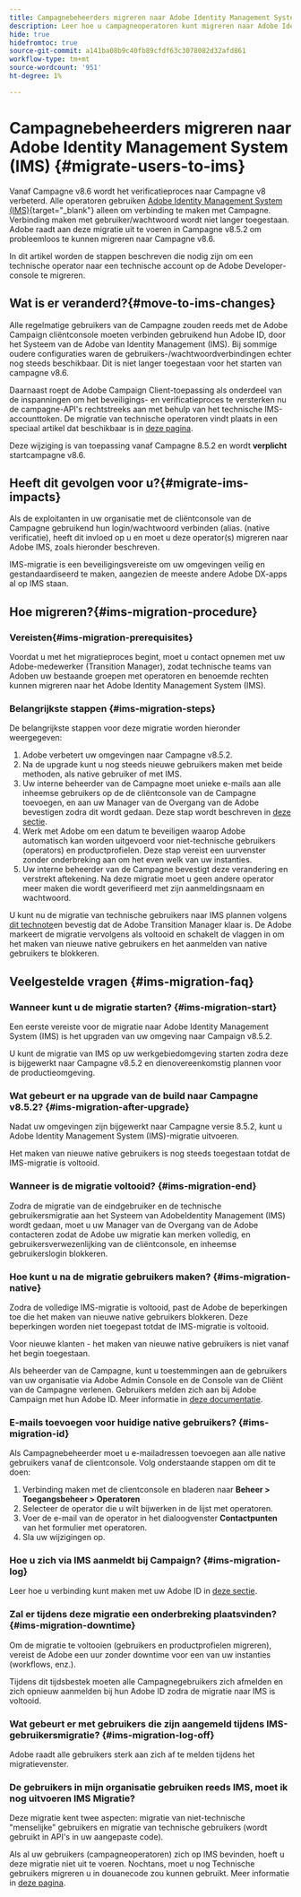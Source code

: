 ```yaml
---
title: Campagnebeheerders migreren naar Adobe Identity Management System (IMS)
description: Leer hoe u campagneoperatoren kunt migreren naar Adobe Identity Management System (IMS)
hide: true
hidefromtoc: true
source-git-commit: a141ba08b9c40fb89cfdf63c3078082d32afd861
workflow-type: tm+mt
source-wordcount: '951'
ht-degree: 1%

---
```


# Campagnebeheerders migreren naar Adobe Identity Management System (IMS) {#migrate-users-to-ims}

Vanaf Campagne v8.6 wordt het verificatieproces naar Campagne v8 verbeterd. Alle operatoren gebruiken [Adobe Identity Management System (IMS)](https://helpx.adobe.com/enterprise/using/identity.html){target="_blank"} alleen om verbinding te maken met Campagne. Verbinding maken met gebruiker/wachtwoord wordt niet langer toegestaan. Adobe raadt aan deze migratie uit te voeren in Campagne v8.5.2 om probleemloos te kunnen migreren naar Campagne v8.6.

In dit artikel worden de stappen beschreven die nodig zijn om een technische operator naar een technische account op de Adobe Developer-console te migreren.

## Wat is er veranderd?{#move-to-ims-changes}

Alle regelmatige gebruikers van de Campagne zouden reeds met de Adobe Campaign cliëntconsole moeten verbinden gebruikend hun Adobe ID, door het Systeem van de Adobe van Identity Management (IMS). Bij sommige oudere configuraties waren de gebruikers-/wachtwoordverbindingen echter nog steeds beschikbaar. Dit is niet langer toegestaan voor het starten van campagne v8.6.

Daarnaast roept de Adobe Campaign Client-toepassing als onderdeel van de inspanningen om het beveiligings- en verificatieproces te versterken nu de campagne-API&#39;s rechtstreeks aan met behulp van het technische IMS-accounttoken. De migratie van technische operatoren vindt plaats in een speciaal artikel dat beschikbaar is in [deze pagina](ims-migration.md).

Deze wijziging is van toepassing vanaf Campagne 8.5.2 en wordt **verplicht** startcampagne v8.6.


## Heeft dit gevolgen voor u?{#migrate-ims-impacts}

Als de exploitanten in uw organisatie met de cliëntconsole van de Campagne gebruikend hun login/wachtwoord verbinden (alias. (native verificatie), heeft dit invloed op u en moet u deze operator(s) migreren naar Adobe IMS, zoals hieronder beschreven.

IMS-migratie is een beveiligingsvereiste om uw omgevingen veilig en gestandaardiseerd te maken, aangezien de meeste andere Adobe DX-apps al op IMS staan.

## Hoe migreren?{#ims-migration-procedure}

### Vereisten{#ims-migration-prerequisites}

Voordat u met het migratieproces begint, moet u contact opnemen met uw Adobe-medewerker (Transition Manager), zodat technische teams van Adoben uw bestaande groepen met operatoren en benoemde rechten kunnen migreren naar het Adobe Identity Management System (IMS).

### Belangrijkste stappen {#ims-migration-steps}

De belangrijkste stappen voor deze migratie worden hieronder weergegeven:

1. Adobe verbetert uw omgevingen naar Campagne v8.5.2.
1. Na de upgrade kunt u nog steeds nieuwe gebruikers maken met beide methoden, als native gebruiker of met IMS.
1. Uw interne beheerder van de Campagne moet unieke e-mails aan alle inheemse gebruikers op de de cliëntconsole van de Campagne toevoegen, en aan uw Manager van de Overgang van de Adobe bevestigen zodra dit wordt gedaan. Deze stap wordt beschreven in [deze sectie](#ims-migration-id).
1. Werk met Adobe om een datum te beveiligen waarop Adobe automatisch kan worden uitgevoerd voor niet-technische gebruikers (operators) en productprofielen. Deze stap vereist een uurvenster zonder onderbreking aan om het even welk van uw instanties.
1. Uw interne beheerder van de Campagne bevestigt deze verandering en verstrekt aftekening. Na deze migratie moet u geen andere operator meer maken die wordt geverifieerd met zijn aanmeldingsnaam en wachtwoord.

U kunt nu de migratie van technische gebruikers naar IMS plannen volgens [dit technote](ims-migration.md)en bevestig dat de Adobe Transition Manager klaar is.
De Adobe markeert de migratie vervolgens als voltooid en schakelt de vlaggen in om het maken van nieuwe native gebruikers en het aanmelden van native gebruikers te blokkeren.

## Veelgestelde vragen {#ims-migration-faq}

### Wanneer kunt u de migratie starten? {#ims-migration-start}

Een eerste vereiste voor de migratie naar Adobe Identity Management System (IMS) is het upgraden van uw omgeving naar Campaign v8.5.2.

U kunt de migratie van IMS op uw werkgebiedomgeving starten zodra deze is bijgewerkt naar Campagne v8.5.2 en dienovereenkomstig plannen voor de productieomgeving.

### Wat gebeurt er na upgrade van de build naar Campagne v8.5.2? {#ims-migration-after-upgrade}

Nadat uw omgevingen zijn bijgewerkt naar Campagne versie 8.5.2, kunt u Adobe Identity Management System (IMS)-migratie uitvoeren.

Het maken van nieuwe native gebruikers is nog steeds toegestaan totdat de IMS-migratie is voltooid.

### Wanneer is de migratie voltooid? {#ims-migration-end}

Zodra de migratie van de eindgebruiker en de technische gebruikersmigratie aan het Systeem van AdobeIdentity Management (IMS) wordt gedaan, moet u uw Manager van de Overgang van de Adobe contacteren zodat de Adobe uw migratie kan merken volledig, en gebruikersverwezenlijking van de cliëntconsole, en inheemse gebruikerslogin blokkeren.


### Hoe kunt u na de migratie gebruikers maken? {#ims-migration-native}

Zodra de volledige IMS-migratie is voltooid, past de Adobe de beperkingen toe die het maken van nieuwe native gebruikers blokkeren. Deze beperkingen worden niet toegepast totdat de IMS-migratie is voltooid.

Voor nieuwe klanten - het maken van nieuwe native gebruikers is niet vanaf het begin toegestaan.

Als beheerder van de Campagne, kunt u toestemmingen aan de gebruikers van uw organisatie via Adobe Admin Console en de Console van de Cliënt van de Campagne verlenen. Gebruikers melden zich aan bij Adobe Campaign met hun Adobe ID. Meer informatie in [deze documentatie](../../v8/start/gs-permissions.md).

### E-mails toevoegen voor huidige native gebruikers? {#ims-migration-id}

Als Campagnebeheerder moet u e-mailadressen toevoegen aan alle native gebruikers vanaf de clientconsole. Volg onderstaande stappen om dit te doen:

1. Verbinding maken met de clientconsole en bladeren naar **Beheer > Toegangsbeheer > Operatoren**
1. Selecteer de operator die u wilt bijwerken in de lijst met operatoren.
1. Voer de e-mail van de operator in het dialoogvenster **Contactpunten** van het formulier met operatoren.
1. Sla uw wijzigingen op.


### Hoe u zich via IMS aanmeldt bij Campaign? {#ims-migration-log}

Leer hoe u verbinding kunt maken met uw Adobe ID in [deze sectie](../../v8/start/connect.md).

### Zal er tijdens deze migratie een onderbreking plaatsvinden? {#ims-migration-downtime}

Om de migratie te voltooien (gebruikers en productprofielen migreren), vereist de Adobe een uur zonder downtime voor een van uw instanties (workflows, enz.).

Tijdens dit tijdsbestek moeten alle Campagnegebruikers zich afmelden en zich opnieuw aanmelden bij hun Adobe ID zodra de migratie naar IMS is voltooid.


### Wat gebeurt er met gebruikers die zijn aangemeld tijdens IMS-gebruikersmigratie? {#ims-migration-log-off}

Adobe raadt alle gebruikers sterk aan zich af te melden tijdens het migratievenster.

### De gebruikers in mijn organisatie gebruiken reeds IMS, moet ik nog uitvoeren IMS Migratie?

Deze migratie kent twee aspecten: migratie van niet-technische &quot;menselijke&quot; gebruikers en migratie van technische gebruikers (wordt gebruikt in API&#39;s in uw aangepaste code).

Als al uw gebruikers (campagneoperatoren) zich op IMS bevinden, hoeft u deze migratie niet uit te voeren. Nochtans, moet u nog Technische gebruikers migreren u in douanecode zou kunnen gebruikt. Meer informatie in [deze pagina](ims-migration.md).